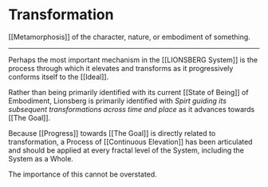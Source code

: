 # Transformation

[[Metamorphosis]] of the character, nature, or embodiment of something. 

___
Perhaps the most important mechanism in the [[LIONSBERG System]] is the process through which it elevates and transforms as it progressively conforms itself to the [[Ideal]]. 

Rather than being primarily identified with its current [[State of Being]] of Embodiment, Lionsberg is primarily identified with _Spirt guiding its subsequent transformations across time and place_ as it advances towards [[The Goal]].   

Because [[Progress]] towards [[The Goal]] is directly related to transformation, a Process of [[Continuous Elevation]] has been articulated and should be applied at every fractal level of the System, including the System as a Whole. 

The importance of this cannot be overstated. 